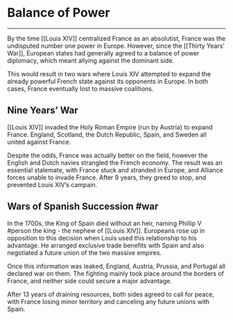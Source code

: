 # Balance of Power
---

By the time [[Louis XIV]] centralized France as an absolutist, France was the undisputed number one power in Europe. However, since the [[Thirty Years’ War]], European states had generally agreed to a balance of power diplomacy, which meant allying against the dominant side.

This would result in two wars where Louis XIV attempted to expand the already powerful French state against its opponents in Europe. In both cases, France eventually lost to massive coalitions.

## Nine Years’ War
[[Louis XIV]] invaded the Holy Roman Empire (run by Austria) to expand France. England, Scotland, the Dutch Republic, Spain, and Sweden all united against France.

Despite the odds, France was actually better on the field, however the English and Dutch navies strangled the French economy. The result was an essential stalemate, with France stuck and stranded in Europe, and Alliance forces unable to invade France. After 9 years, they greed to stop, and prevented Louis XIV’s campain.

## Wars of Spanish Succession #war
In the 1700s, the King of Spain died without an heir, naming Phillip V #person the king - the nephew of [[Louis XIV]]. Europeans rose up in opposition to this decision when Louis used this relationship to his advantage. He arranged exclusive trade benefits with Spain and also negotiated a future union of the two massive empires.

Once this information was leaked, England, Austria, Prussia, and Portugal all declared war on them. The fighting mainly took place around the borders of France, and neither side could secure a major advantage.

After 13 years of draining resources, both sides agreed to call for peace, with France losing minor territory and canceling any future unions with Spain.